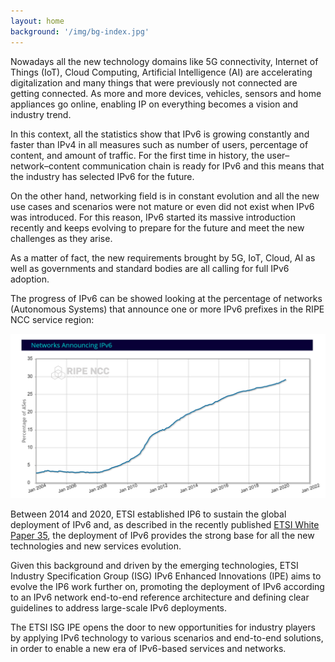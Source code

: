 ```yaml
---
layout: home
background: '/img/bg-index.jpg'
---
```


Nowadays all the new technology domains like 5G connectivity, Internet of Things (IoT), Cloud Computing, Artificial Intelligence (AI) are accelerating digitalization and many things that were previously not connected are getting connected. As more and more devices, vehicles, sensors and home appliances go online, enabling IP on everything becomes a vision and industry trend.

In this context, all the statistics show that IPv6 is growing constantly and faster than IPv4 in all measures such as number of users, percentage of content, and amount of traffic. For the first time in history, the user–network–content communication chain is ready for IPv6 and this means that the industry has selected IPv6 for the future.

On the other hand, networking field is in constant evolution and all the new use cases and scenarios were not mature or even did not exist when IPv6 was introduced. For this reason, IPv6 started its massive introduction recently and keeps evolving to prepare for the future and meet the new challenges as they arise.

As a matter of fact, the new requirements brought by 5G, IoT, Cloud, AI as well as governments and standard bodies are all calling for full IPv6 adoption.

The progress of IPv6 can be showed looking at the percentage of networks (Autonomous Systems) that announce one or more IPv6 prefixes in the RIPE NCC service region:

![](img/IPE_graphic.png)

Between 2014 and 2020, ETSI established IP6 to sustain the global deployment of IPv6 and, as described in the recently published [ETSI White Paper 35](https://www.etsi.org/images/files/ETSIWhitePapers/etsi_WP35_IPv6_Best_Practices_Benefits_Transition_Challenges_and_the_Way_Forward.pdf), the deployment of IPv6 provides the strong base for all the new technologies and new services evolution.

Given this background and driven by the emerging technologies, ETSI Industry Specification Group (ISG) IPv6 Enhanced Innovations (IPE) aims to evolve the IP6 work further on, promoting the deployment of IPv6 according to an IPv6 network end-to-end reference architecture and defining clear guidelines to address large-scale IPv6 deployments. 

The ETSI ISG IPE opens the door to new opportunities for industry players by applying IPv6 technology to various scenarios and end-to-end solutions, in order to enable a new era of IPv6-based services and networks.